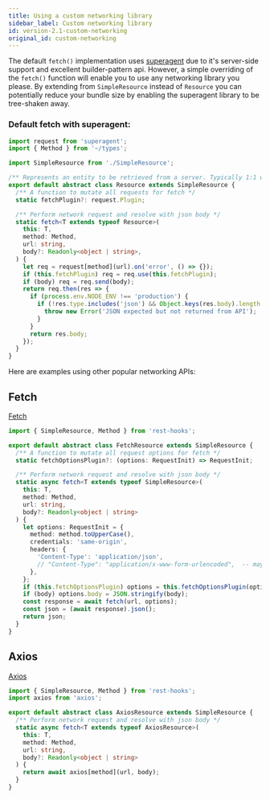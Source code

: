 ```yaml
---
title: Using a custom networking library
sidebar_label: Custom networking library
id: version-2.1-custom-networking
original_id: custom-networking
---
```

The default `fetch()` implementation uses [superagent]() due to it's server-side support
and excellent builder-pattern api. However, a simple overriding of the `fetch()` function
will enable you to use any networking library you please. By extending from `SimpleResource`
instead of `Resource` you can potentially reduce your bundle size by enabling the superagent
library to be tree-shaken away.

### Default fetch with superagent:

```typescript
import request from 'superagent';
import { Method } from '~/types';

import SimpleResource from './SimpleResource';

/** Represents an entity to be retrieved from a server. Typically 1:1 with a url endpoint. */
export default abstract class Resource extends SimpleResource {
  /** A function to mutate all requests for fetch */
  static fetchPlugin?: request.Plugin;

  /** Perform network request and resolve with json body */
  static fetch<T extends typeof Resource>(
    this: T,
    method: Method,
    url: string,
    body?: Readonly<object | string>,
  ) {
    let req = request[method](url).on('error', () => {});
    if (this.fetchPlugin) req = req.use(this.fetchPlugin);
    if (body) req = req.send(body);
    return req.then(res => {
      if (process.env.NODE_ENV !== 'production') {
        if (!res.type.includes('json') && Object.keys(res.body).length === 0) {
          throw new Error('JSON expected but not returned from API');
        }
      }
      return res.body;
    });
  }
}
```

Here are examples using other popular networking APIs:

## Fetch

[Fetch](https://developer.mozilla.org/en-US/docs/Web/API/Fetch_API)

```typescript
import { SimpleResource, Method } from 'rest-hooks';

export default abstract class FetchResource extends SimpleResource {
  /** A function to mutate all request options for fetch */
  static fetchOptionsPlugin?: (options: RequestInit) => RequestInit;

  /** Perform network request and resolve with json body */
  static async fetch<T extends typeof SimpleResource>(
    this: T,
    method: Method,
    url: string,
    body?: Readonly<object | string>
  ) {
    let options: RequestInit = {
      method: method.toUpperCase(),
      credentials: 'same-origin',
      headers: {
        'Content-Type': 'application/json',
        // "Content-Type": "application/x-www-form-urlencoded",  -- maybe use this if typeof body is FormData ?
      },
    };
    if (this.fetchOptionsPlugin) options = this.fetchOptionsPlugin(options);
    if (body) options.body = JSON.stringify(body);
    const response = await fetch(url, options);
    const json = (await response).json();
    return json;
  }
}
```

## Axios

[Axios](https://github.com/axios/axios)

```typescript
import { SimpleResource, Method } from 'rest-hooks';
import axios from 'axios';

export default abstract class AxiosResource extends SimpleResource {
  /** Perform network request and resolve with json body */
  static async fetch<T extends typeof AxiosResource>(
    this: T,
    method: Method,
    url: string,
    body?: Readonly<object | string>
  ) {
    return await axios[method](url, body);
  }
}
```
